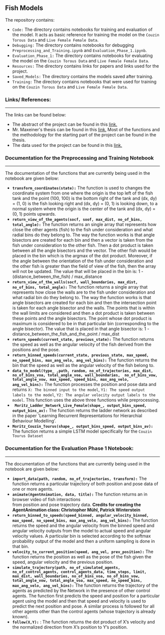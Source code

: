 ## Fish Models

The repository contains:

- `Code:` The directory contains notebooks for training and evaluation of the model. It acts 
as basic reference for training the model on the `Couzin Torous Data` and `Live Female Female Data`.
- `Debugging:` The directory contains notebooks for debugging `Preprocessing_and_Training.ipynb` and  `Evaluation_Phase_1.ipynb`.
- `Evaluation_Phase_1:` The directory contains notebooks for evaluating the model on the `Couzin Torous Data` and 
`Live Female Female Data`.
- `Resources:` The directory contains links for papers and links used for the project. 
- `Saved_Models:` The directory contains the models saved after training.
- `Training:` The directory contains notebooks that were used for training on the `Couzin Torous Data` and 
`Live Female Female Data`.

### Links/ References:

---

The links can be found below:
- The abstract of the project can be found in this [link.](https://docs.google.com/document/d/1mjzMosknZmGbL_73ENnhrcIAFOByGMEAJ0Lvd_snE5Y/edit?usp=sharing)  
- Mr. Maxeiner's thesis can be found in this [link.](https://www.mi.fu-berlin.de/inf/groups/ag-ki/Theses/Completed-theses/Master_Diploma-theses/2019/Maxeiner/MA-Maxeiner.pdf)
Most of the functions and the methodology for the starting part of the project can be found in the thesis.
- The data used for the project can be found in this [link.](https://zenodo.org/record/3457834#.XtK4XcBS_IU)


### Documentation for the Preprocessing and Training Notebook

---

The documentation of the functions that are currently being used in the notebook are given below:

- __`transform_coordinates(state):`__ The function is used to changes the coordinate system from one where the origin is the 
 top left of the fish tank and the point (100, 100) is the bottom right of the tank and (dx, dy) = (1, 0) is the fish 
 looking right and (dx, dy) = (0, 1) is looking down, to a normal system where the origin is the center of the tank and 
 (dx, dy) = (0, 1) points upwards.
- __`return_view_of_the_agents(socf, soof, max_dist, no_of_bins, total_angle):`__ The function returns an single array that 
represents how close the other agents (fish) to the fish under consideration and what radial bins do they belong to. 
The way the function works is that angle bisectors are created for each bin and then a vector is taken from the fish 
under consideration to the other fish. Then a dot product is taken between all the angle bisectors and the vector. The 
other fish would be placed in the bin which is the argmax of the dot product. Moreover, if the angle between the 
orientation of the fish under consideration and the other fish is greater than the field of view of the fish, then the 
array will not be updated. The value that will be placed in the bin is: 1 - (distance_between_the_fish) / max_distance
- __`return_view_of_the_walls(socf, wall_boundaries, max_dist, no_of_bins, total_angle):`__ The function returns a single 
array that represents how close the walls are to the fish under consideration and what radial bin do they belong to. 
The way the function works is that angle bisectors are created for each bin and then the intersection point is taken for
each angle bisector and the walls. The points that is within the wall limits are considered and then a dot product is 
taken between these points and the angle bisectors. The point whose dot product is maximum is considered to be in that 
particular bin (corresponding to the angle bisector). The value that is placed in that angle bisector is: 1 - 
distance_between_the_fish_and_the_point / max_dist
- __`return_speeds(current_state, previous_state):`__ The function returns the speed as well as the angular velocity of the 
fish derived from the positions and the pose.
- __`return_binned_speeds(current_state, previous_state, max_speed, no_speed_bins, max_ang_velo, ang_vel_bins):`__ The 
function returns the bin that the speed as well as the angular velocity of the fish belong to.
- __`data_to_model(type_ ,path, random, no_of_trajectories, max_dist, no_of_bins_voa, total_angle_voa, wall_boundaries, 
no_of_bins_vow, total_angle_vow, max_speed, speed_bins, max_ang_velo, ang_vel_bins):`__ The function processes the position
and pose data and returns `X: The binned input to the model`, `Y1: The speed output labels to the model`, `Y2: The angular
velocity output labels to the model`. This function uses the above three functions while preprocessing. 
- __` Moritz_Ladder_Network_Live_Female(shape_, output_bins_speed, output_bins_av):`__ The function returns the ladder network
as described in the paper 'Learning Recurrent Representations for Hierarchial Behaviour Modelling'. 
- __`Moritz_Couzin_Tourus(shape_, output_bins_speed, output_bins_av):`__ The function returns a simple LSTM model specifically 
for the `Couzin Tourus Dataset`

### Documentation for the Evaluation Phase 1 Notebook:

---

The documentation of the functions that are currently being used in the notebook are given below:

- __`import_data(path, random, no_of_trajectories, transform):`__ The function returns a particular trajectory of both 
position and pose data of one or more agents. 
- __`animate(AgentAnimation, data, title):`__ The function returns an in browser video of fish interactions  
from position and pose trajectory data.
__Credits for creating the AgentAnimation class: Christopher Mühl, Patrick Winterstein__
- __`return_binned_to_speeds(speed_binned, angular_velocity_binned, max_speed, no_speed_bins, max_ang_velo, ang_vel_bins):`__ 
The function returns the speed and the angular velocity from the binned speed and angular velocity outputs from the model
to actual speed and angular velocity values. A particular bin is selected according to the softmax probability output of 
the model and then a uniform sampling is done in that bin.
- __`velocity_to_current_position(speed, ang_vel, prev_position):`__ The function returns the position as well as the pose
of the fish given the speed, angular velocity and the previous position.
- __`simulate_trajectory(path, no_of_simulated_agents, no_of_control_agents, control_agents_data, time_steps, limit, 
max_dist, wall_boundaries, no_of_bins_voa, no_of_bins_vow, total_angle_vow, total_angle_voa, max_speed, no_speed_bins, 
max_ang_velo, ang_vel_bins):`__ The function returns the trajectory of the agents as predicted by the Network in the presence
of other control agents. The function first predicts the speed and position for a particular agent using the model and 
then that speed and velocity is used to predict the next position and pose. A similar process is followed for all other 
agents other than the control agents (whose trajectory is already known).
- __`follow(X,Y):`__ : The function returns the dot product of X’s velocity and the normalized direction from X’s 
position to Y’s position. 





